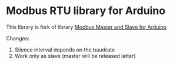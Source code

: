 # Modbus RTU library for Arduino #

This library is fork of library [Modbus Master and Slave for Arduino](https://github.com/smarmengol/Modbus-Master-Slave-for-Arduino)

Changes:

1. Silence interval depends on the baudrate
2. Work only as slave (master will be released latter)


